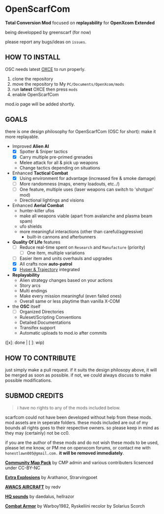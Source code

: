 # OpenScarfCom

**Total Conversion Mod** focused on **replayability** for **OpenXcom Extended**

being developped by greenscarf (for now)

please report any bugs/ideas on `issues`.

## HOW TO INSTALL

OSC needs latest [OXCE](https://openxcom.mod.io/openxcom-extended "link to mod.io page") to run properly.

1. clone the repository
2. move the repository to My `PC/Documents/OpenXcom/mods`
3. run **latest** OXCE then press `mods`
4. enable OpenScarfCom

mod.io page will be added shortly.

## GOALS

there is one design philosophy for OpenScarfCom (OSC for short): make it more replayable.

- Improved **Alien AI**
  - [x] Spotter & Sniper tactics
  - [x] Carry multiple pre-primed grenades
  - Melee attack for all & pick up weapons
  - Change tactics depending on situations
- Enhanced **Tactical Combat**
  - [x] Using environment for advantage (increased fire & smoke damage)
  - [ ] More randomness (maps, enemy loadouts, etc../)
  - [ ] One feature, multiple uses (laser weapons can switch to 'shotgun' mod)
  - Directional lightings and visions
- Enhanced **Aerial Combat**
  - hunter-killer ufos
  - make all weapons viable (apart from avalanche and plasma beam spam)
  - ufo shields
  - more meaningful interactions (other than careful/aggressive)
    - built-in cannons and afterbunners
- **Quality Of Life** features
  - [ ] Reduce real-time spent on `Research` and `Manufacture` (priority)
    - [ ] One item, multiple variations
  - [ ] Easier item and units overhauls and upgrades
  - [x] All crafts now **auto-patrol**
  - [x] [Hyper & Trajectory](https://openxcom.mod.io/oxce-hyper-velocity1) integrated
- **Replayability**
  - Alien strategy changes based on your actions
  - Story arcs
  - Multi endings
  - Make every mission meaningful (even failed ones)
  - Overall same or less playtime than vanilla X-COM
- the **OSC** itself
  - [ ] Organized Directories
  - Ruleset/Scripting Conventions
  - Detailed Documentations
  - Transifex support
  - Automatic uploads to mod.io after commits

([x]: done | [ ]: wip)

## HOW TO CONTRIBUTE

just simply make a pull request. if it suits the design philosopy above, it will be merged as soon as possible. if not, we could always discuss to make possible modifications.

## SUBMOD CREDITS

> i have no rights to any of the mods included below.

scarfcom could not have been developed without help from these mods. mod assets are in seperate folders. these mods included are out of my bounds all rights goes to their respective owners. so please keep in mind as they may (certainly) not be cc0.

if you are the author of these mods and do not wish these mods to be used, please let me know, or PM me on openxcom forums, or contact me with `honestlawn005@gmail.com.` **it will be removed immediately**.

[**Community Map Pack**](https://openxcom.mod.io/community-map-pack)
by CMP admin and various contributers
licsenced under CC-BY-NC

[**Extra Explosions**](https://openxcom.mod.io/extra-explosions)
by Arathanor, Strarvingpoet

[**AWACS AIRCRAFT**](https://openxcom.org/forum/index.php?topic=2952)
by redv

[**HQ sounds**](https://openxcom.mod.io/hqsounds-by-daedalus)
by daedalus, hellrazor

[**Combat Armor**](https://openxcom.org/forum/index.php?topic=1281)
by Warboy1982, Ryskeliini
recolor by Solarius Scorch
